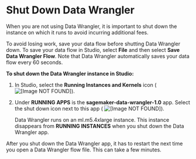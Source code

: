 # Shut Down Data Wrangler<a name="data-wrangler-shut-down"></a>

When you are not using Data Wrangler, it is important to shut down the instance on which it runs to avoid incurring additional fees\. 

To avoid losing work, save your data flow before shutting Data Wrangler down\. To save your data flow in Studio, select **File** and then select **Save Data Wrangler Flow**\. Note that Data Wrangler automatically saves your data flow every 60 seconds\. 

**To shut down the Data Wrangler instance in Studio:**

1. In Studio, select the **Running Instances and Kernels** icon \( ![\[Image NOT FOUND\]](http://docs.aws.amazon.com/sagemaker/latest/dg/images/icons/Running_squid.png)\)\. 

1. Under **RUNNING APPS** is the **sagemaker\-data\-wrangler\-1\.0** app\. Select the shut down icon next to this app \( ![\[Image NOT FOUND\]](http://docs.aws.amazon.com/sagemaker/latest/dg/images/icons/Shutdown_light.png)\)\. 

   Data Wrangler runs on an ml\.m5\.4xlarge instance\. This instance disappears from **RUNNING INSTANCES** when you shut down the Data Wrangler app\.

After you shut down the Data Wrangler app, it has to restart the next time you open a Data Wrangler flow file\. This can take a few minutes\. 
